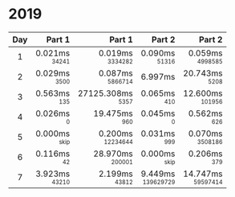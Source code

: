 # 2019

Day | Part 1 | Part 1 | Part 2 | Part 2
:---:|---:|---:|---:|---:
1 | 0.021ms <br/><sub><sup>34241</sup></sub> | 0.019ms <br/><sub><sup>3334282</sup></sub> | 0.090ms <br/><sub><sup>51316</sup></sub> | 0.059ms <br/><sub><sup>4998585</sup></sub> 
2 | 0.029ms <br/><sub><sup>3500</sup></sub> | 0.087ms <br/><sub><sup>5866714</sup></sub> | 6.997ms <br/><sub><sup><NOT FOUND></sup></sub> | 20.743ms <br/><sub><sup>5208</sup></sub> 
3 | 0.563ms <br/><sub><sup>135</sup></sub> | 27125.308ms <br/><sub><sup>5357</sup></sub> | 0.065ms <br/><sub><sup>410</sup></sub> | 12.600ms <br/><sub><sup>101956</sup></sub> 
4 | 0.026ms <br/><sub><sup>0</sup></sub> | 19.475ms <br/><sub><sup>960</sup></sub> | 0.045ms <br/><sub><sup>0</sup></sub> | 0.562ms <br/><sub><sup>626</sup></sub> 
5 | 0.000ms <br/><sub><sup>skip</sup></sub> | 0.200ms <br/><sub><sup>12234644</sup></sub> | 0.031ms <br/><sub><sup>999</sup></sub> | 0.070ms <br/><sub><sup>3508186</sup></sub> 
6 | 0.116ms <br/><sub><sup>42</sup></sub> | 28.970ms <br/><sub><sup>200001</sup></sub> | 0.000ms <br/><sub><sup>skip</sup></sub> | 0.206ms <br/><sub><sup>379</sup></sub> 
7 | 3.923ms <br/><sub><sup>43210</sup></sub> | 2.199ms <br/><sub><sup>43812</sup></sub> | 9.449ms <br/><sub><sup>139629729</sup></sub> | 14.747ms <br/><sub><sup>59597414</sup></sub> 
